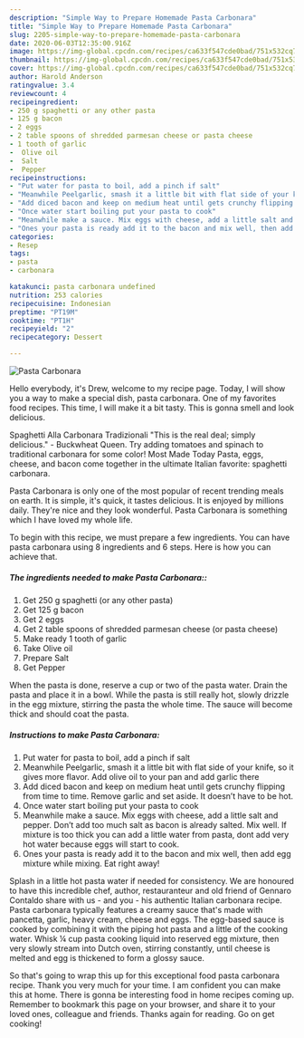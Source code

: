 ```yaml
---
description: "Simple Way to Prepare Homemade Pasta Carbonara"
title: "Simple Way to Prepare Homemade Pasta Carbonara"
slug: 2205-simple-way-to-prepare-homemade-pasta-carbonara
date: 2020-06-03T12:35:00.916Z
image: https://img-global.cpcdn.com/recipes/ca633f547cde0bad/751x532cq70/pasta-carbonara-recipe-main-photo.jpg
thumbnail: https://img-global.cpcdn.com/recipes/ca633f547cde0bad/751x532cq70/pasta-carbonara-recipe-main-photo.jpg
cover: https://img-global.cpcdn.com/recipes/ca633f547cde0bad/751x532cq70/pasta-carbonara-recipe-main-photo.jpg
author: Harold Anderson
ratingvalue: 3.4
reviewcount: 4
recipeingredient:
- 250 g spaghetti or any other pasta
- 125 g bacon
- 2 eggs
- 2 table spoons of shredded parmesan cheese or pasta cheese
- 1 tooth of garlic
-  Olive oil
-  Salt
-  Pepper
recipeinstructions:
- "Put water for pasta to boil, add a pinch if salt"
- "Meanwhile Peelgarlic, smash it a little bit with flat side of your knife, so it gives more flavor. Add olive oil to your pan and add garlic there"
- "Add diced bacon and keep on medium heat until gets crunchy flipping from time to time. Remove garlic and set aside. It doesn’t have to be hot."
- "Once water start boiling put your pasta to cook"
- "Meanwhile make a sauce. Mix eggs with cheese, add a little salt and pepper. Don’t add too much salt as bacon is already salted. Mix well. If mixture is too thick you can add a little water from pasta, dont add very hot water because eggs will start to cook."
- "Ones your pasta is ready add it to the bacon and mix well, then add egg mixture while mixing. Eat right away!"
categories:
- Resep
tags:
- pasta
- carbonara

katakunci: pasta carbonara undefined
nutrition: 253 calories
recipecuisine: Indonesian
preptime: "PT19M"
cooktime: "PT1H"
recipeyield: "2"
recipecategory: Dessert

---
```



![Pasta Carbonara](https://img-global.cpcdn.com/recipes/ca633f547cde0bad/751x532cq70/pasta-carbonara-recipe-main-photo.jpg)

Hello everybody, it's Drew, welcome to my recipe page. Today, I will show you a way to make a special dish, pasta carbonara. One of my favorites food recipes. This time, I will make it a bit tasty. This is gonna smell and look delicious.

Spaghetti Alla Carbonara Tradizionali &#34;This is the real deal; simply delicious.&#34; - Buckwheat Queen. Try adding tomatoes and spinach to traditional carbonara for some color! Most Made Today Pasta, eggs, cheese, and bacon come together in the ultimate Italian favorite: spaghetti carbonara.

Pasta Carbonara is only one of the most popular of recent trending meals on earth. It is simple, it's quick, it tastes delicious. It is enjoyed by millions daily. They're nice and they look wonderful. Pasta Carbonara is something which I have loved my whole life.


To begin with this recipe, we must prepare a few ingredients. You can have pasta carbonara using 8 ingredients and 6 steps. Here is how you can achieve that.

##### The ingredients needed to make Pasta Carbonara::

1. Get 250 g spaghetti (or any other pasta)
1. Get 125 g bacon
1. Get 2 eggs
1. Get 2 table spoons of shredded parmesan cheese (or pasta cheese)
1. Make ready 1 tooth of garlic
1. Take  Olive oil
1. Prepare  Salt
1. Get  Pepper


When the pasta is done, reserve a cup or two of the pasta water. Drain the pasta and place it in a bowl. While the pasta is still really hot, slowly drizzle in the egg mixture, stirring the pasta the whole time. The sauce will become thick and should coat the pasta. 

##### Instructions to make Pasta Carbonara:

1. Put water for pasta to boil, add a pinch if salt
1. Meanwhile Peelgarlic, smash it a little bit with flat side of your knife, so it gives more flavor. Add olive oil to your pan and add garlic there
1. Add diced bacon and keep on medium heat until gets crunchy flipping from time to time. Remove garlic and set aside. It doesn’t have to be hot.
1. Once water start boiling put your pasta to cook
1. Meanwhile make a sauce. Mix eggs with cheese, add a little salt and pepper. Don’t add too much salt as bacon is already salted. Mix well. If mixture is too thick you can add a little water from pasta, dont add very hot water because eggs will start to cook.
1. Ones your pasta is ready add it to the bacon and mix well, then add egg mixture while mixing. Eat right away!


Splash in a little hot pasta water if needed for consistency. We are honoured to have this incredible chef, author, restauranteur and old friend of Gennaro Contaldo share with us - and you - his authentic Italian carbonara recipe. Pasta carbonara typically features a creamy sauce that&#39;s made with pancetta, garlic, heavy cream, cheese and eggs. The egg-based sauce is cooked by combining it with the piping hot pasta and a little of the cooking water. Whisk ¼ cup pasta cooking liquid into reserved egg mixture, then very slowly stream into Dutch oven, stirring constantly, until cheese is melted and egg is thickened to form a glossy sauce. 

So that's going to wrap this up for this exceptional food pasta carbonara recipe. Thank you very much for your time. I am confident you can make this at home. There is gonna be interesting food in home recipes coming up. Remember to bookmark this page on your browser, and share it to your loved ones, colleague and friends. Thanks again for reading. Go on get cooking!
